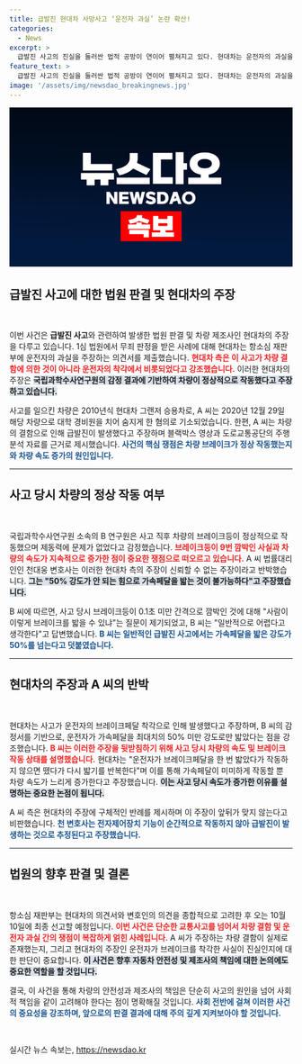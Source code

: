 ```yaml
---
title: 급발진 현대차 사망사고 ‘운전자 과실’ 논란 확산!
categories:
  - News
excerpt: >
  급발진 사고의 진실을 둘러싼 법적 공방이 연이어 펼쳐지고 있다. 현대차는 운전자의 과실을 주장하며 법원에 의견서를 제출했으나, 피해자의 변호는 이 주장이 앞뒤가 맞지 않다고 반박했다. 끝없는 논란의 결말은 과연 어떻게 될까?
feature_text: >
  급발진 사고의 진실을 둘러싼 법적 공방이 연이어 펼쳐지고 있다. 현대차는 운전자의 과실을 주장하며 법원에 의견서를 제출했으나, 피해자의 변호는 이 주장이 앞뒤가 맞지 않다고 반박했다. 끝없는 논란의 결말은 과연 어떻게 될까?
image: '/assets/img/newsdao_breakingnews.jpg'
---
```


<p><img src="/assets/img/newsdao_breakingnews.jpg" alt="firstkoreanews 속보" /></p>

<h2 data-ke-size="size26">급발진 사고에 대한 법원 판결 및 현대차의 주장</h2>

<p data-ke-size="size16">&nbsp;</p>

<p>이번 사건은 <b>급발진 사고</b>와 관련하여 발생한 법원 판결 및 차량 제조사인 현대차의 주장을 다루고 있습니다. 1심 법원에서 무죄 판정을 받은 사례에 대해 현대차는 항소심 재판부에 운전자의 과실을 주장하는 의견서를 제출했습니다. <b><span style="color: #ee2323;">현대차 측은 이 사고가 차량 결함에 의한 것이 아니라 운전자의 착각에서 비롯되었다고 강조했습니다.</span></b> 이러한 현대차의 주장은 <b><span style="background-color: #21538527;">국립과학수사연구원의 감정 결과에 기반하여 차량이 정상적으로 작동했다고 주장하고 있습니다.</span></b> </p>

<p>사고를 일으킨 차량은 2010년식 현대차 그랜저 승용차로, A 씨는 2020년 12월 29일 해당 차량으로 대학 경비원을 치어 숨지게 한 혐의로 기소되었습니다. 한편, A 씨는 차량의 결함으로 인해 급발진이 발생했다고 주장하며 블랙박스 영상과 도로교통공단의 주행 분석 자료를 근거로 제시했습니다. <b><span style="color: #1a5490;">사건의 핵심 쟁점은 차량 브레이크가 정상 작동했는지와 차량 속도 증가의 원인입니다.</span></b></p>

<hr />

<h2 data-ke-size="size26">사고 당시 차량의 정상 작동 여부</h2>

<p data-ke-size="size16">&nbsp;</p>

<p>국립과학수사연구원 소속의 B 연구원은 사고 직후 차량의 브레이크등이 정상적으로 작동했으며 제동력에 문제가 없었다고 감정했습니다. <b><span style="color: #ee2323;">브레이크등이 9번 깜박인 사실과 차량의 속도가 지속적으로 증가한 점이 중요한 쟁점으로 떠오르고 있습니다.</span></b> A 씨 법률대리인인 천대웅 변호사는 이러한 현대차 측의 주장이 신뢰할 수 없는 주장이라고 반박했습니다. <b><span style="background-color: #21538527;">그는 "50% 강도가 안 되는 힘으로 가속페달을 밟는 것이 불가능하다"고 주장했습니다.</span></b></p>

<p>B 씨에 따르면, 사고 당시 브레이크등이 0.1초 미만 간격으로 깜박인 것에 대해 "사람이 이렇게 브레이크를 밟을 수 있냐"는 질문이 제기되었고, B 씨는 "일반적으로 어렵다고 생각한다"고 답변했습니다. <b><span style="color: #1a5490;">B 씨는 일반적인 급발진 사고에서는 가속페달을 밟은 강도가 50%를 넘는다고 덧붙였습니다.</span></b></p>

<hr />

<h2 data-ke-size="size26">현대차의 주장과 A 씨의 반박</h2>

<p data-ke-size="size16">&nbsp;</p>

<p>현대차는 사고가 운전자의 브레이크페달 착각으로 인해 발생했다고 주장하며, B 씨의 감정서를 기반으로, 운전자가 가속페달을 최대치의 50% 미만 강도로만 밟았다는 점을 강조했습니다. <b><span style="color: #ee2323;">B 씨는 이러한 주장을 뒷받침하기 위해 사고 당시 차량의 속도 및 브레이크 작동 상태를 설명했습니다.</span></b> 현대차는 "운전자가 브레이크페달을 한 번 밟았다가 작동하지 않으면 뗐다가 다시 밟기를 반복한다"며 이를 통해 가속페달이 미미하게 작동할 뿐 차량 속도가 느리게 증가한다고 주장했습니다. <b><span style="background-color: #21538527;">이는 사고 당시 속도가 증가한 이유를 설명하는 중요한 논점이 됩니다.</span></b></p>

<p>A 씨 측은 현대차의 주장에 구체적인 반례를 제시하며 이 주장이 앞뒤가 맞지 않는다고 비판했습니다. <b><span style="color: #1a5490;">천 변호사는 전자제어장치 기능이 순간적으로 작동하지 않아 급발진이 발생하는 것으로 추정된다고 주장했습니다.</span></b></p>

<hr />

<h2 data-ke-size="size26">법원의 향후 판결 및 결론</h2>

<p data-ke-size="size16">&nbsp;</p>

<p>항소심 재판부는 현대차의 의견서와 변호인의 의견을 종합적으로 고려한 후 오는 10월 10일에 최종 선고할 예정입니다. <b><span style="color: #ee2323;">이번 사건은 단순한 교통사고를 넘어서 차량 결함 및 운전자 과실 간의 쟁점이 복잡하게 얽힌 사례입니다.</span></b> A 씨가 주장하는 차량 결함이 실제로 존재했는지, 그리고 현대차의 주장인 운전자가 브레이크를 착각한 사실이 진실인지에 대한 판단이 중요합니다. <b><span style="background-color: #21538527;">이 사건은 향후 자동차 안전성 및 제조사의 책임에 대한 논의에도 중요한 역할을 할 것입니다.</span></b> </p>

<p>결국, 이 사건을 통해 차량의 안전성과 제조사의 책임은 단순히 사고의 원인을 넘어 사회적 책임을 같이 고려해야 한다는 점이 명확해질 것입니다. <b><span style="color: #1a5490;">사회 전반에 걸쳐 이러한 사건의 중요성을 강조하며, 앞으로의 판결 결과에 대해 주의 깊게 지켜보아야 할 것입니다.</span></b> </p>

<p data-ke-size="size16">&nbsp;</p>
실시간 뉴스 속보는, <a href="https://newsdao.kr" rel="dofollow">https://newsdao.kr</a>


